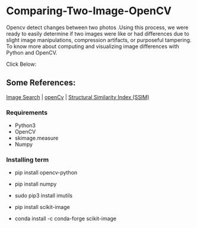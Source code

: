 # Comparing-Two-Image-OpenCV


Opencv detect changes between two photos .Using this process, we were ready to easily determine if two images were like or had differences due to slight image manipulations, compression artifacts, or purposeful tampering. To know more about computing and visualizing image differences with Python and OpenCV.

Click Below:

## Some References:
[Image Search](https://www.pyimagesearch.com/2017/06/19/image-difference-with-opencv-and-python/) |  [openCv](https://docs.opencv.org/master/d9/df8/tutorial_root.html) | [Structural Similarity Index (SSIM)](https://scikit-image.org/docs/stable/auto_examples/transform/plot_rescale.html)


### Requirements
* Python3
* OpenCV 
* skimage.measure 
* Numpy 


### Installing term

* pip install opencv-python

* pip install numpy

* sudo pip3 install imutils

* pip install scikit-image

* conda install -c conda-forge scikit-image




